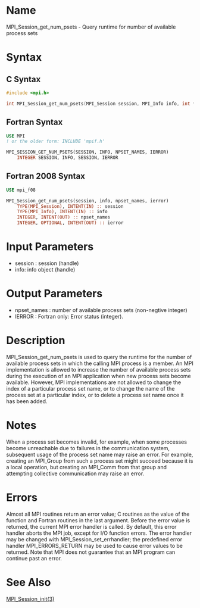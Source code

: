 # Name

MPI_Session_get_num_psets - Query runtime for number of available process sets

# Syntax

## C Syntax

```c
#include <mpi.h>

int MPI_Session_get_num_psets(MPI_Session session, MPI_Info info, int *npset_names)
```


## Fortran Syntax

```fortran
USE MPI
! or the older form: INCLUDE 'mpif.h'

MPI_SESSION_GET_NUM_PSETS(SESSION, INFO, NPSET_NAMES, IERROR)
    INTEGER	SESSION, INFO, SESSION, IERROR
```


## Fortran 2008 Syntax

```fortran
USE mpi_f08

MPI_Session_get_num_psets(session, info, npset_names, ierror)
    TYPE(MPI_Session), INTENT(IN) :: session
    TYPE(MPI_Info), INTENT(IN) :: info
    INTEGER, INTENT(OUT) :: npset_names
    INTEGER, OPTIONAL, INTENT(OUT) :: ierror
```


# Input Parameters

* session : session (handle)
* info: info object (handle)

# Output Parameters

* npset_names : number of available process sets (non-negtive integer)
* IERROR : Fortran only: Error status (integer).

# Description

MPI_Session_get_num_psets is used to query the runtime for the number of available process sets in
which the calling MPI process is a member. An MPI implementation is allowed to increase
the number of available process sets during the execution of an MPI application when new
process sets become available. However, MPI implementations are not allowed to change
the index of a particular process set name, or to change the name of the process set at a
particular index, or to delete a process set name once it has been added. 

# Notes

When a process set becomes invalid, for example, when some processes become unreachable due to failures
in the communication system, subsequent usage of the process set name may raise an
error. For example, creating an MPI_Group from such a process set might succeed because it
is a local operation, but creating an MPI_Comm from that group and attempting collective
communication may raise an error.

# Errors

Almost all MPI routines return an error value; C routines as the value
of the function and Fortran routines in the last argument.
Before the error value is returned, the current MPI error handler is
called. By default, this error handler aborts the MPI job, except for
I/O function errors. The error handler may be changed with
MPI_Session_set_errhandler; the predefined error handler MPI_ERRORS_RETURN
may be used to cause error values to be returned. Note that MPI does not
guarantee that an MPI program can continue past an error.

# See Also

[MPI_Session_init(3)](MPI_Session_init.html)
